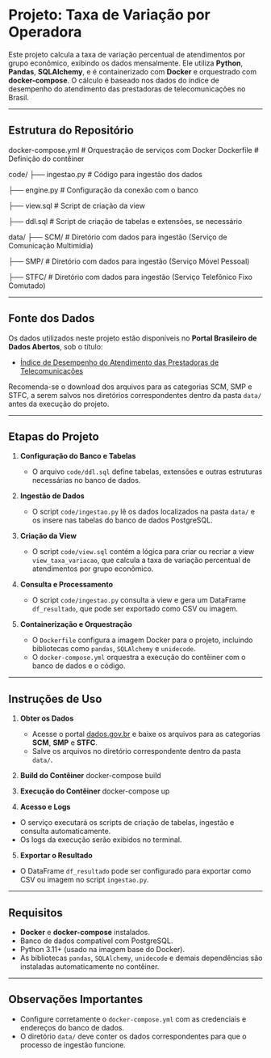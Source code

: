 # Projeto: Taxa de Variação por Operadora

Este projeto calcula a taxa de variação percentual de atendimentos por grupo econômico, exibindo os dados mensalmente. Ele utiliza **Python**, **Pandas**, **SQLAlchemy**, e é containerizado com **Docker** e orquestrado com **docker-compose**. O cálculo é baseado nos dados do índice de desempenho do atendimento das prestadoras de telecomunicações no Brasil.

---

## Estrutura do Repositório

docker-compose.yml # Orquestração de serviços com Docker
Dockerfile # Definição do contêiner

code/
├── ingestao.py # Código para ingestão dos dados

├── engine.py # Configuração da conexão com o banco

├── view.sql # Script de criação da view

├── ddl.sql # Script de criação de tabelas e extensões, se necessário

data/
├── SCM/ # Diretório com dados para ingestão (Serviço de Comunicação Multimídia)

├── SMP/ # Diretório com dados para ingestão (Serviço Móvel Pessoal)

├── STFC/ # Diretório com dados para ingestão (Serviço Telefônico Fixo Comutado)


---

## Fonte dos Dados

Os dados utilizados neste projeto estão disponíveis no **Portal Brasileiro de Dados Abertos**, sob o título:

- [Índice de Desempenho do Atendimento das Prestadoras de Telecomunicações](https://dados.gov.br/dados/conjuntos-dados/indice-desempenho-atendimento)

Recomenda-se o download dos arquivos para as categorias SCM, SMP e STFC, a serem salvos nos diretórios correspondentes dentro da pasta `data/` antes da execução do projeto.

---

## Etapas do Projeto

1. **Configuração do Banco e Tabelas**
   - O arquivo `code/ddl.sql` define tabelas, extensões e outras estruturas necessárias no banco de dados.

2. **Ingestão de Dados**
   - O script `code/ingestao.py` lê os dados localizados na pasta `data/` e os insere nas tabelas do banco de dados PostgreSQL.

3. **Criação da View**
   - O script `code/view.sql` contém a lógica para criar ou recriar a view `view_taxa_variacao`, que calcula a taxa de variação percentual de atendimentos por grupo econômico.

4. **Consulta e Processamento**
   - O script `code/ingestao.py` consulta a view e gera um DataFrame `df_resultado`, que pode ser exportado como CSV ou imagem.

5. **Containerização e Orquestração**
   - O `Dockerfile` configura a imagem Docker para o projeto, incluindo bibliotecas como `pandas`, `SQLAlchemy` e `unidecode`.
   - O `docker-compose.yml` orquestra a execução do contêiner com o banco de dados e o código.

---

## Instruções de Uso

1. **Obter os Dados**
   - Acesse o portal [dados.gov.br](https://dados.gov.br/dados/conjuntos-dados/indice-desempenho-atendimento) e baixe os arquivos para as categorias **SCM**, **SMP** e **STFC**.
   - Salve os arquivos no diretório correspondente dentro da pasta `data/`.

2. **Build do Contêiner**
docker-compose build

3. **Execução do Contêiner**
docker-compose up

4. **Acesso e Logs**
- O serviço executará os scripts de criação de tabelas, ingestão e consulta automaticamente.
- Os logs da execução serão exibidos no terminal.

5. **Exportar o Resultado**
- O DataFrame `df_resultado` pode ser configurado para exportar como CSV ou imagem no script `ingestao.py`.

---

## Requisitos

- **Docker** e **docker-compose** instalados.
- Banco de dados compatível com PostgreSQL.
- Python 3.11+ (usado na imagem base do Docker).
- As bibliotecas `pandas`, `SQLAlchemy`, `unidecode` e demais dependências são instaladas automaticamente no contêiner.

---

## Observações Importantes

- Configure corretamente o `docker-compose.yml` com as credenciais e endereços do banco de dados.
- O diretório `data/` deve conter os dados correspondentes para que o processo de ingestão funcione.



